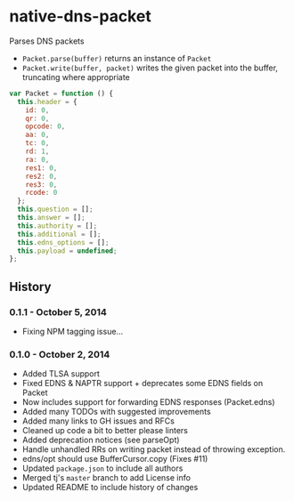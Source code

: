 # native-dns-packet

Parses DNS packets

* `Packet.parse(buffer)` returns an instance of `Packet`
* `Packet.write(buffer, packet)` writes the given packet into the buffer,
  truncating where appropriate

```javascript
var Packet = function () {
  this.header = {
    id: 0,
    qr: 0,
    opcode: 0,
    aa: 0,
    tc: 0,
    rd: 1,
    ra: 0,
    res1: 0,
    res2: 0,
    res3: 0,
    rcode: 0
  };
  this.question = [];
  this.answer = [];
  this.authority = [];
  this.additional = [];
  this.edns_options = [];
  this.payload = undefined;
};
```

## History

### 0.1.1 - October 5, 2014

* Fixing NPM tagging issue...

### 0.1.0 - October 2, 2014

* Added TLSA support
* Fixed EDNS & NAPTR support + deprecates some EDNS fields on Packet
* Now includes support for forwarding EDNS responses (Packet.edns)
* Added many TODOs with suggested improvements
* Added many links to GH issues and RFCs
* Cleaned up code a bit to better please linters
* Added deprecation notices (see parseOpt)
* Handle unhandled RRs on writing packet instead of throwing exception.
* edns/opt should use BufferCursor.copy (Fixes #11)
* Updated `package.json` to include all authors
* Merged tj's `master` branch to add License info
* Updated README to include history of changes
